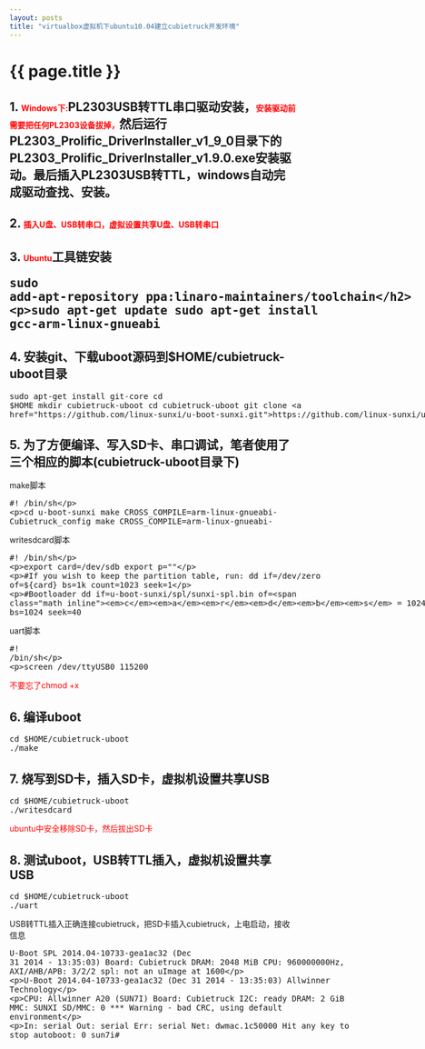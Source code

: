 ```yaml
---
layout: posts
title: "virtualbox虚拟机下ubuntu10.04建立cubietruck开发环境"
---
```

# {{ page.title }}
## 1. <font style="color: red; font-size: 14px;">Windows下:</font>PL2303USB转TTL串口驱动安装，<font style="color: red; font-size: 14px;">安装驱动前需要把任何PL2303设备拔掉，</font>然后运行PL2303_Prolific_DriverInstaller_v1_9_0目录下的PL2303_Prolific_DriverInstaller_v1.9.0.exe安装驱动。最后插入PL2303USB转TTL，windows自动完成驱动查找、安装。
## 2. <font style="color: red; font-size: 14px;">插入U盘、USB转串口，虚拟设置共享U盘、USB转串口</font>
## 3. <font style="color: red; font-size: 14px;">Ubuntu</font>工具链安装<xmp class="my_xmp_class">sudo add-apt-repository ppa:linaro-maintainers/toolchain
sudo apt-get update
sudo apt-get install gcc-arm-linux-gnueabi</xmp>
## 4. 安装git、下载uboot源码到$HOME/cubietruck-uboot目录
<xmp class="prettyprint linenums">sudo apt-get install git-core
cd $HOME
mkdir cubietruck-uboot
cd cubietruck-uboot
git clone https://github.com/linux-sunxi/u-boot-sunxi.git</xmp>
## 5. 为了方便编译、写入SD卡、串口调试，笔者使用了三个相应的脚本(cubietruck-uboot目录下)
make脚本
<xmp class="prettyprint linenums">#! /bin/sh

cd u-boot-sunxi
make CROSS_COMPILE=arm-linux-gnueabi- Cubietruck_config
make CROSS_COMPILE=arm-linux-gnueabi-</xmp>
writesdcard脚本
<xmp class="prettyprint linenums">#! /bin/sh

export card=/dev/sdb
export p=""

#If you wish to keep the partition table, run:
dd if=/dev/zero of=${card} bs=1k count=1023 seek=1

#Bootloader
dd if=u-boot-sunxi/spl/sunxi-spl.bin of=${card} bs=1024 seek=8
dd if=u-boot-sunxi/u-boot.img of=${card} bs=1024 seek=40</xmp>
uart脚本
<xmp class="prettyprint linenums">#! /bin/sh

screen /dev/ttyUSB0 115200
</xmp>
<font style="color: red; font-size: 14px;">不要忘了chmod +x</font>
## 6. 编译uboot
<xmp class="prettyprint linenums">cd $HOME/cubietruck-uboot
./make</xmp>
## 7. 烧写到SD卡，插入SD卡，虚拟机设置共享USB
<xmp class="prettyprint linenums">cd $HOME/cubietruck-uboot
./writesdcard</xmp>
<font style="color: red; font-size: 14px;">ubuntu中安全移除SD卡，然后拔出SD卡</font>
## 8. 测试uboot，USB转TTL插入，虚拟机设置共享USB
<xmp class="prettyprint linenums">cd $HOME/cubietruck-uboot
./uart</xmp>
USB转TTL插入正确连接cubietruck，把SD卡插入cubietruck，上电启动，接收信息
<xmp class="prettyprint linenums">U-Boot SPL 2014.04-10733-gea1ac32 (Dec 31 2014 - 13:35:03)
Board: Cubietruck
DRAM: 2048 MiB
CPU: 960000000Hz, AXI/AHB/APB: 3/2/2
spl: not an uImage at 1600


U-Boot 2014.04-10733-gea1ac32 (Dec 31 2014 - 13:35:03) Allwinner Technology

CPU:   Allwinner A20 (SUN7I)
Board: Cubietruck
I2C:   ready
DRAM:  2 GiB
MMC:   SUNXI SD/MMC: 0
*** Warning - bad CRC, using default environment

In:    serial
Out:   serial
Err:   serial
Net:   dwmac.1c50000
Hit any key to stop autoboot:  0 
sun7i# </xmp>